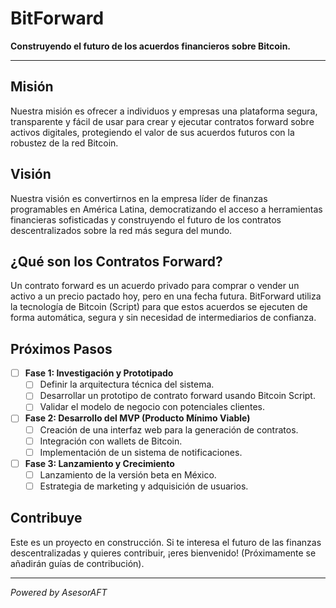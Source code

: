# BitForward

**Construyendo el futuro de los acuerdos financieros sobre Bitcoin.**

---

## Misión

Nuestra misión es ofrecer a individuos y empresas una plataforma segura, transparente y fácil de usar para crear y ejecutar contratos forward sobre activos digitales, protegiendo el valor de sus acuerdos futuros con la robustez de la red Bitcoin.

## Visión

Nuestra visión es convertirnos en la empresa líder de finanzas programables en América Latina, democratizando el acceso a herramientas financieras sofisticadas y construyendo el futuro de los contratos descentralizados sobre la red más segura del mundo.

## ¿Qué son los Contratos Forward?

Un contrato forward es un acuerdo privado para comprar o vender un activo a un precio pactado hoy, pero en una fecha futura. BitForward utiliza la tecnología de Bitcoin (Script) para que estos acuerdos se ejecuten de forma automática, segura y sin necesidad de intermediarios de confianza.

## Próximos Pasos

*   [ ] **Fase 1: Investigación y Prototipado**
    *   [ ] Definir la arquitectura técnica del sistema.
    *   [ ] Desarrollar un prototipo de contrato forward usando Bitcoin Script.
    *   [ ] Validar el modelo de negocio con potenciales clientes.
*   [ ] **Fase 2: Desarrollo del MVP (Producto Mínimo Viable)**
    *   [ ] Creación de una interfaz web para la generación de contratos.
    *   [ ] Integración con wallets de Bitcoin.
    *   [ ] Implementación de un sistema de notificaciones.
*   [ ] **Fase 3: Lanzamiento y Crecimiento**
    *   [ ] Lanzamiento de la versión beta en México.
    *   [ ] Estrategia de marketing y adquisición de usuarios.

## Contribuye

Este es un proyecto en construcción. Si te interesa el futuro de las finanzas descentralizadas y quieres contribuir, ¡eres bienvenido! (Próximamente se añadirán guías de contribución).

---
*Powered by AsesorAFT*
